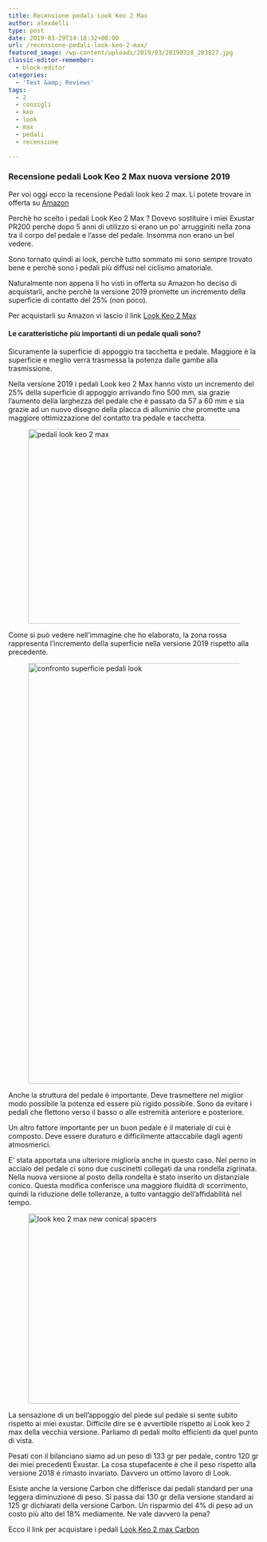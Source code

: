 ```yaml
---
title: Recensione pedali Look Keo 2 Max
author: alexdelli
type: post
date: 2019-03-29T14:18:32+00:00
url: /recensione-pedali-look-keo-2-max/
featured_image: /wp-content/uploads/2019/03/20190328_203827.jpg
classic-editor-remember:
  - block-editor
categories:
  - 'Test &amp; Reviews'
tags:
  - 2
  - consigli
  - keo
  - look
  - max
  - pedali
  - recensione

---
```

<!--CusAdsVi1-->

### Recensione pedali Look Keo 2 Max nuova versione 2019

Per voi oggi ecco la recensione Pedali look keo 2 max. Li potete trovare in offerta su <a href="https://amzn.to/2JMqNA0" target="_blank" rel="noreferrer noopener" aria-label="Amazon (opens in a new tab)">Amazon</a>

Perchè ho scelto i pedali Look Keo 2 Max ? Dovevo sostituire i miei Exustar PR200 perchè dopo 5 anni di utilizzo si erano un po&#8217; arrugginiti nella zona tra il corpo del pedale e l&#8217;asse del pedale. Insomma non erano un bel vedere. 

Sono tornato quindi ai look, perchè tutto sommato mi sono sempre trovato bene e perchè sono i pedali più diffusi nel ciclismo amatoriale.

Naturalmente non appena li ho visti in offerta su Amazon ho deciso di acquistarli, anche perchè la versione 2019 promette un incremento della superficie di contatto del 25% (non poco).

Per acquistarli su Amazon vi lascio il link <a href="https://amzn.to/2JMqNA0" target="_blank" rel="noreferrer noopener" aria-label="Look Keo 2 Max (opens in a new tab)">Look Keo 2 Max</a>

#### Le caratteristiche più importanti di un pedale quali sono?

Sicuramente la superficie di appoggio tra tacchetta e pedale. Maggiore è la superficie e meglio verrà trasmessa la potenza dalle gambe alla trasmissione.

Nella versione 2019 i pedali Look keo 2 Max hanno visto un incremento del 25% della superficie di appoggio arrivando fino 500 mm, sia grazie l&#8217;aumento della larghezza del pedale che è passato da 57 a 60 mm e sia grazie ad un nuovo disegno della placca di alluminio che promette una maggiore ottimizzazione del contatto tra pedale e tacchetta.<figure class="wp-block-image">

<img loading="lazy" width="628" height="390" src="https://i0.wp.com/alexdelli.it/wp-content/uploads/2019/03/keo.jpg?resize=628%2C390&#038;ssl=1" alt="pedali look keo 2 max" class="wp-image-1361" srcset="https://i0.wp.com/alexdelli.it/wp-content/uploads/2019/03/keo.jpg?w=628&ssl=1 628w, https://i0.wp.com/alexdelli.it/wp-content/uploads/2019/03/keo.jpg?resize=590%2C366&ssl=1 590w" sizes="(max-width: 628px) 100vw, 628px" data-recalc-dims="1" /> </figure> 

Come si può vedere nell&#8217;immagine che ho elaborato, la zona rossa rappresenta l&#8217;incremento della superficie nella versione 2019 rispetto alla precedente.

<!--CusAdsVi2--><figure class="wp-block-image">

<img loading="lazy" width="843" height="843" src="https://i1.wp.com/alexdelli.it/wp-content/uploads/2019/03/look_keo_difference.jpg?resize=843%2C843&#038;ssl=1" alt="confronto superficie pedali look" class="wp-image-1360" srcset="https://i1.wp.com/alexdelli.it/wp-content/uploads/2019/03/look_keo_difference.jpg?w=843&ssl=1 843w, https://i1.wp.com/alexdelli.it/wp-content/uploads/2019/03/look_keo_difference.jpg?resize=150%2C150&ssl=1 150w, https://i1.wp.com/alexdelli.it/wp-content/uploads/2019/03/look_keo_difference.jpg?resize=590%2C590&ssl=1 590w, https://i1.wp.com/alexdelli.it/wp-content/uploads/2019/03/look_keo_difference.jpg?resize=768%2C768&ssl=1 768w" sizes="(max-width: 843px) 100vw, 843px" data-recalc-dims="1" /> </figure> 

Anche la struttura del pedale è importante. Deve trasmettere nel miglior modo possibile la potenza ed essere più rigido possibile. Sono da evitare i pedali che flettono verso il basso o alle estremità anteriore e posteriore.

Un altro fattore importante per un buon pedale è il materiale di cui è composto. Deve essere duraturo e difficilmente attaccabile dagli agenti atmosmerici.

E&#8217; stata apportata una ulteriore miglioria anche in questo caso. Nel perno in acciaio del pedale ci sono due cuscinetti collegati da una rondella zigrinata. Nella nuova versione al posto della rondella è stato inserito un distanziale conico. Questa modifica conferisce una maggiore fluidità di scorrimento, quindi la riduzione delle tolleranze, a tutto vantaggio dell&#8217;affidabilità nel tempo.<figure class="wp-block-image">

<img loading="lazy" width="530" height="381" src="https://i2.wp.com/alexdelli.it/wp-content/uploads/2019/03/keo2.jpg?resize=530%2C381&#038;ssl=1" alt="look keo 2 max new conical spacers" class="wp-image-1362" data-recalc-dims="1" /> </figure> 

La sensazione di un bell&#8217;appoggio del piede sul pedale si sente subito rispetto ai miei exustar. Difficile dire se è avvertibile rispetto ai Look keo 2 max della vecchia versione. Parliamo di pedali molto efficienti da quel punto di vista.

Pesati con il bilanciano siamo ad un peso di 133 gr per pedale, contro 120 gr dei miei precedenti Exustar. La cosa stupefacente è che il peso rispetto alla versione 2018 è rimasto invariato. Davvero un ottimo lavoro di Look.

Esiste anche la versione Carbon che differisce dai pedali standard per una leggera diminuzione di peso. Si passa dai 130 gr della versione standard ai 125 gr dichiarati della versione Carbon. Un risparmio del 4% di peso ad un costo più alto del 18% mediamente. Ne vale davvero la pena? 

Ecco il link per acquistare i pedali <a href="https://amzn.to/2YBarNV" target="_blank" rel="noreferrer noopener" aria-label="Look Keo 2 max Carbon (opens in a new tab)">Look Keo 2 max Carbon</a>

<div style="font-size: 0px; height: 0px; line-height: 0px; margin: 0; padding: 0; clear: both;">
</div>